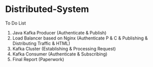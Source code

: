 ﻿# Distributed-System
To Do List

1. Java Kafka Producer (Authenticate & Publish)
2. Load Balancer based on Nginx (Authenticate P & C & Publishing & Distributing Traffic & HTML)
3. Kafka Cluster (Establishing & Processing Request)
4. Kafka Consumer (Authenticate & Subscribing)
5. Final Report (Paperwork)
